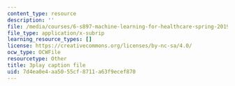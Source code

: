 ```yaml
---
content_type: resource
description: ''
file: /media/courses/6-s897-machine-learning-for-healthcare-spring-2019/7d4ea0e4aa5055cf8711a63f9ecef870_kZrb6ZIwJqg.vtt
file_type: application/x-subrip
learning_resource_types: []
license: https://creativecommons.org/licenses/by-nc-sa/4.0/
ocw_type: OCWFile
resourcetype: Other
title: 3play caption file
uid: 7d4ea0e4-aa50-55cf-8711-a63f9ecef870
---
```

